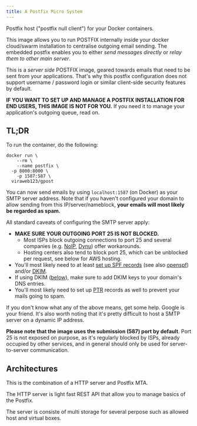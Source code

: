 ```yaml
---
title: A Postfix Micro System
---
```



Postfix host ("postfix null client") for your Docker containers.


This image allows you to run POSTFIX internally inside your docker cloud/swarm installation to 
centralise outgoing email sending. 
The embedded postfix enables you to either _send messages directly_ or _relay them to other
main server_.

This is a _server side_ POSTFIX image, geared towards emails that need to be sent from your applications. 
That's why this postfix configuration does not support username / password login or similar
client-side security features by default.

**IF YOU WANT TO SET UP AND MANAGE A POSTFIX INSTALLATION FOR END USERS, THIS IMAGE IS NOT FOR YOU.**
If you need it to manage your application's outgoing queue, read on.

## TL;DR

To run the container, do the following:

```shell script
docker run \
	--rm \
	--name postfix \
  -p 8000:8000 \
	-p 1587:587 \
  viraweb123/gpost
```


You can now send emails by using `localhost:1587` (on Docker) as your SMTP server address. 
Note that if you haven't configured your domain to allow sending from this IP/server/nameblock, 
**your emails will most likely be regarded as spam.**

All standard caveats of configuring the SMTP server apply:

* **MAKE SURE YOUR OUTGOING PORT 25 IS NOT BLOCKED.**
  * Most ISPs block outgoing connections to port 25 and several companies (e.g.
    [NoIP](https://www.noip.com/blog/2013/03/26/my-isp-blocks-smtp-port-25-can-i-still-host-a-mail-server/),
    [Dynu](https://www.dynu.com/en-US/Blog/Article?Article=How-to-host-email-server-if-ISP-blocks-port-25)) offer
    workarounds.
  * Hosting centers also tend to block port 25, which can be unblocked per request, see below for AWS hosting.
* You'll most likely need to at least [set up SPF records](https://en.wikipedia.org/wiki/Sender_Policy_Framework) (see also [openspf](http://www.open-spf.org/)) and/or
  [DKIM](https://en.wikipedia.org/wiki/DomainKeys_Identified_Mail).
* If using DKIM ([below](#dkim--domainkeys)), make sure to add DKIM keys to your domain's DNS entries.
* You'll most likely need to set up [PTR](https://en.wikipedia.org/wiki/Reverse_DNS_lookup) records as well to prevent your
  mails going to spam.

If you don't know what any of the above means, get some help. Google is your friend. 
It's also worth noting that it's pretty difficult to host a SMTP server on a dynamic IP address.

**Please note that the image uses the submission (587) port by default**. Port 25 is not exposed on purpose, as it's regularly blocked
by ISPs, already occupied by other services, and in general should only be used for server-to-server communication.

## Architectures

This is the combination of a HTTP server and Postfix MTA.

The HTTP server is light fast REST API that allow you to manage basics of
the Postfix. 

The server is consiste of multi storage for several perpose such as allowed
host and virtual boxes.



